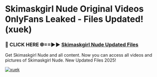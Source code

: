 # Skimaskgirl Nude Original Videos 0nlyFans Leaked - Files Updated! (xuek)

<h3>🔴 CLICK HERE 🌐==►► <a href="https://tinyurl.com/4mcuefdz" rel="nofollow">Skimaskgirl Nude Updated Files</a></h3>

Get Skimaskgirl Nude and all content. Now you can access all videos and pictures of Skimaskgirl Nude. New Updated Files 2025!

[![xuek](https://i.imgur.com/StAQSOY.gif)](https://tinyurl.com/4mcuefdz)
